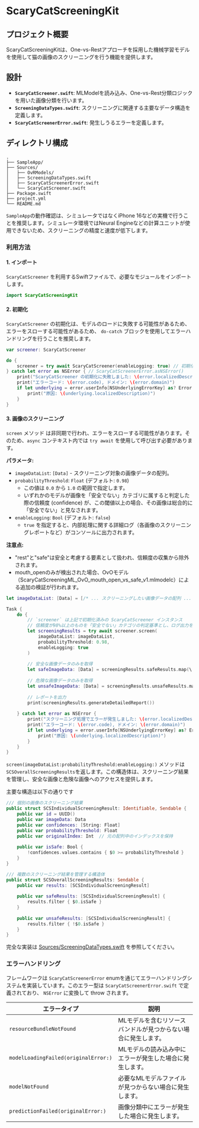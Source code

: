 # ScaryCatScreeningKit

## プロジェクト概要

ScaryCatScreeningKitは、One-vs-Restアプローチを採用した機械学習モデルを使用して猫の画像のスクリーニングを行う機能を提供します。

## 設計

*   **`ScaryCatScreener.swift`**: MLModelを読み込み、One-vs-Rest分類ロジックを用いた画像分類を行います。
*   **`ScreeningDataTypes.swift`**: スクリーニングに関連する主要なデータ構造を定義します。
*   **`ScaryCatScreenerError.swift`**: 発生しうるエラーを定義します。

## ディレクトリ構成

```tree
.
├── SampleApp/
├── Sources/
│   ├── OvRModels/          
│   ├── ScreeningDataTypes.swift  
│   ├── ScaryCatScreenerError.swift
│   └── ScaryCatScreener.swift
├── Package.swift
├── project.yml
└── README.md
```

`SampleApp`の動作確認は、シミュレータではなくiPhone 16などの実機で行うことを推奨します。シミュレータ環境ではNeural Engineなどの計算ユニットが使用できないため、スクリーニングの精度と速度が低下します。

### 利用方法

#### 1. インポート

`ScaryCatScreener` を利用するSwiftファイルで、必要なモジュールをインポートします。

```swift
import ScaryCatScreeningKit
```

#### 2. 初期化

`ScaryCatScreener` の初期化は、モデルのロードに失敗する可能性があるため、エラーをスローする可能性があるため、 `do-catch` ブロックを使用してエラーハンドリングを行うことを推奨します。

```swift
var screener: ScaryCatScreener

do {
    screener = try await ScaryCatScreener(enableLogging: true) // 初期化時のログ出力を有効にする例
} catch let error as NSError { // ScaryCatScreenerError.asNSError()
    print("ScaryCatScreener の初期化に失敗しました: \(error.localizedDescription)")
    print("エラーコード: \(error.code), ドメイン: \(error.domain)")
    if let underlying = error.userInfo[NSUnderlyingErrorKey] as? Error {
        print("原因: \(underlying.localizedDescription)")
    }
}
```

#### 3. 画像のスクリーニング

`screen` メソッド は非同期で行われ、エラーをスローする可能性があります。そのため、`async` コンテキスト内では `try await` を使用して呼び出す必要があります。

**パラメータ:**

-   `imageDataList`: `[Data]` - スクリーニング対象の画像データの配列。
-   `probabilityThreshold`: `Float` (デフォルト: `0.98`)
    -   この値は `0.0` から `1.0` の範囲で指定します。
    -   いずれかのモデルが画像を「安全でない」カテゴリに属すると判定した際の信頼度 (confidence) が、この閾値以上の場合、その画像は総合的に「安全でない」と見なされます。
-   `enableLogging`: `Bool` (デフォルト: `false`)
    -   `true` を指定すると、内部処理に関する詳細ログ（各画像のスクリーニングレポートなど）がコンソールに出力されます。

**注意点:**
- "rest"と"safe"は安全と考慮する要素として扱われ、信頼度の収集から除外されます。
- mouth_openのみが検出された場合、OvOモデル（ScaryCatScreeningML_OvO_mouth_open_vs_safe_v1.mlmodelc）による追加の検証が行われます。

```swift
let imageDataList: [Data] = [/* ... スクリーニングしたい画像データの配列 ... */] 

Task {
    do {
        // `screener` は上記で初期化済みの ScaryCatScreener インスタンス
        // 信頼度が98%以上のものを「安全でない」カテゴリの判定基準とし、ログ出力を有効にする例
        let screeningResults = try await screener.screen(
            imageDataList: imageDataList, 
            probabilityThreshold: 0.98, 
            enableLogging: true
        )
        
        // 安全な画像データのみを取得
        let safeImageData: [Data] = screeningResults.safeResults.map(\.imageData)
        
        // 危険な画像データのみを取得
        let unsafeImageData: [Data] = screeningResults.unsafeResults.map(\.imageData)
        
        // レポートを出力
        print(screeningResults.generateDetailedReport())
        
    } catch let error as NSError {
        print("スクリーニング処理でエラーが発生しました: \(error.localizedDescription)")
        print("エラーコード: \(error.code), ドメイン: \(error.domain)")
        if let underlying = error.userInfo[NSUnderlyingErrorKey] as? Error {
            print("原因: \(underlying.localizedDescription)")
        }
    }
}
```

`screen(imageDataList:probabilityThreshold:enableLogging:)` メソッドは`SCSOverallScreeningResults`を返します。この構造体は、スクリーニング結果を管理し、安全な画像と危険な画像へのアクセスを提供します。

主要な構造は以下の通りです

```swift
/// 個別の画像のスクリーニング結果
public struct SCSIndividualScreeningResult: Identifiable, Sendable {
    public var id = UUID()
    public var imageData: Data
    public var confidences: [String: Float]
    public var probabilityThreshold: Float
    public var originalIndex: Int  // 元の配列中のインデックスを保持
    
    public var isSafe: Bool {
        !confidences.values.contains { $0 >= probabilityThreshold }
    }
}

/// 複数のスクリーニング結果を管理する構造体
public struct SCSOverallScreeningResults: Sendable {
    public var results: [SCSIndividualScreeningResult]
    
    public var safeResults: [SCSIndividualScreeningResult] {
        results.filter { $0.isSafe }
    }
    
    public var unsafeResults: [SCSIndividualScreeningResult] {
        results.filter { !$0.isSafe }
    }
}
```

完全な実装は [Sources/ScreeningDataTypes.swift](Sources/ScreeningDataTypes.swift) を参照してください。

### エラーハンドリング

フレームワークは `ScaryCatScreenerError` enumを通じてエラーハンドリングシステムを実装しています。このエラー型は `ScaryCatScreenerError.swift` で定義されており、 `NSError` に変換して throw されます。

| エラータイプ                       | 説明                                                         |
| -------------------------------- | ------------------------------------------------------------ |
| `resourceBundleNotFound`         | MLモデルを含むリソースバンドルが見つからない場合に発生します。     |
| `modelLoadingFailed(originalError:)` | MLモデルの読み込み中にエラーが発生した場合に発生します。           |
| `modelNotFound`                  | 必要なMLモデルファイルが見つからない場合に発生します。             |
| `predictionFailed(originalError:)`   | 画像分類中にエラーが発生した場合に発生します。                   |

